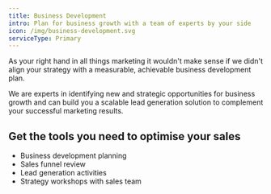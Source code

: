 ```yaml
---
title: Business Development
intro: Plan for business growth with a team of experts by your side
icon: /img/business-development.svg
serviceType: Primary
---
```


As your right hand in all things marketing it wouldn't make sense if we didn't
align your strategy with a measurable, achievable business development plan.

We are experts in identifying new and strategic opportunities for business
growth and can build you a scalable lead generation solution to complement your
successful marketing results.

## Get the tools you need to optimise your sales

* Business development planning
* Sales funnel review
* Lead generation activities
* Strategy workshops with sales team
